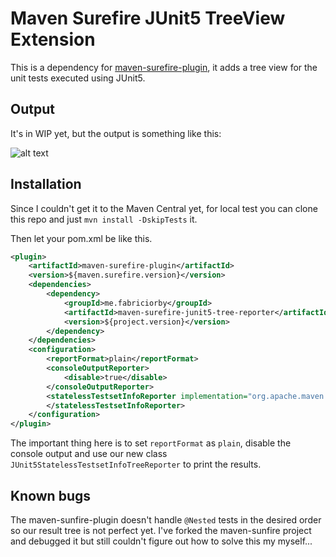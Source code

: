 # Maven Surefire JUnit5 TreeView Extension

This is a dependency for [maven-surefire-plugin](https://maven.apache.org/surefire/maven-surefire-plugin/), it adds a tree view for the unit tests executed using JUnit5.

## Output

It's in WIP yet, but the output is something like this:

![alt text](https://i.imgur.com/qMb4eoC.png "output")

## Installation

Since I couldn't get it to the Maven Central yet, for local test you can clone this repo and just ``mvn install -DskipTests`` it.

Then let your pom.xml be like this.

```xml
<plugin>
    <artifactId>maven-surefire-plugin</artifactId>
    <version>${maven.surefire.version}</version>
    <dependencies>
        <dependency>
            <groupId>me.fabriciorby</groupId>
            <artifactId>maven-surefire-junit5-tree-reporter</artifactId>
            <version>${project.version}</version>
        </dependency>
    </dependencies>
    <configuration>
        <reportFormat>plain</reportFormat>
        <consoleOutputReporter>
            <disable>true</disable>
        </consoleOutputReporter>
        <statelessTestsetInfoReporter implementation="org.apache.maven.plugin.surefire.extensions.junit5.JUnit5StatelessTestsetInfoTreeReporter">
        </statelessTestsetInfoReporter>
    </configuration>
</plugin>
```

The important thing here is to set ``reportFormat`` as ``plain``, disable the console output and use our new class ``JUnit5StatelessTestsetInfoTreeReporter`` to print the results.

## Known bugs

The maven-sunfire-plugin doesn't handle ``@Nested`` tests in the desired order so our result tree is not perfect yet. I've forked the maven-sunfire project and debugged it but still couldn't figure out how to solve this my myself...